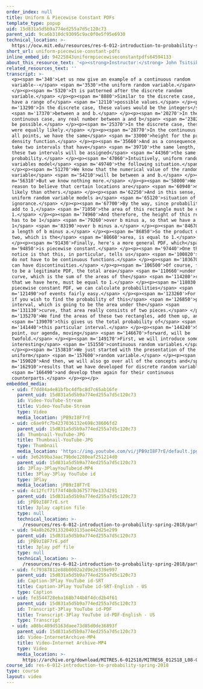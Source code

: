 ```yaml
---
order_index: null
title: Uniform & Piecewise Constant PDFs
template_type: popup
uid: 15d831a5d5b9a774ed255a7d5c120c73
parent_uid: 9ca6b310dc93095c9ac0f0e5f95e6930
technical_location: >-
  https://ocw.mit.edu/resources/res-6-012-introduction-to-probability-spring-2018/part-i-the-fundamentals/uniform-piecewise-constant-pdfs
short_url: uniform-piecewise-constant-pdfs
inline_embed_id: 94225843uniformpiecewiseconstantpdfs64594133
about_this_resource_text: '<p><strong>Instructor:</strong> John Tsitsiklis</p>'
related_resources_text: ''
transcript: >-
  <p><span m='340'>Let us now give an example of a continuous random
  variable--</span> <span m='3530'>the uniform random variable.</span>
  </p><p><span m='5320'>It is patterned after the discrete random
  variable.</span> </p><p><span m='8880'>Similar to the discrete case, we will
  have a range of</span> <span m='12110'>possible values.</span> </p><p><span
  m='13290'>In the discrete case, these values would be the integers</span>
  <span m='17370'>between a and b.</span> </p><p><span m='20270'>In the
  continuous case, any real number between a and b</span> <span m='23820'>will
  be possible.</span> </p><p><span m='25370'>In the discrete case, these values
  were equally likely.</span> </p><p><span m='28770'>In the continuous case, at
  all points, we have the same</span> <span m='33000'>height for the probability
  density function.</span> </p><p><span m='35660'>And as a consequence, if we
  take two intervals that have</span> <span m='39710'>the same length, then
  these two intervals will be assigned</span> <span m='44360'>the same
  probability.</span> </p><p><span m='47060'>Intuitively, uniform random
  variables model</span> <span m='49740'>the following situation.</span>
  </p><p><span m='51270'>We know that the numerical value of the random
  variable</span> <span m='54210'>will be between a and b.</span> </p><p><span
  m='56310'>But we know nothing more.</span> </p><p><span m='58000'>We have no
  reason to believe that certain locations are</span> <span m='60940'>more
  likely than others.</span> </p><p><span m='62250'>And in this sense, the
  uniform random variable models a</span> <span m='65120'>situation of complete
  ignorance.</span> </p><p><span m='67700'>By the way, since probabilities must
  add to 1,</span> <span m='71050'>the area of this rectangle must be equal to
  1.</span> </p><p><span m='74960'>And therefore, the height of this rectangle
  has to be 1</span> <span m='79260'>over b minus a, so that we have a height of
  1</span> <span m='83190'>over b minus a.</span> </p><p><span m='84670'>We have
  a length of b minus a.</span> </p><p><span m='86850'>So the product of the
  two, which is the</span> <span m='88660'>area, is equal to 1.</span>
  </p><p><span m='91430'>Finally, here's a more general PDF, which</span> <span
  m='94850'>is piecewise constant.</span> </p><p><span m='97440'>One thing to
  notice is that this, in particular, tells us</span> <span m='100820'>that PDFs
  do not have to be continuous functions.</span> </p><p><span m='103670'>They
  can have discontinuities.</span> </p><p><span m='106500'>Of course, for this
  to be a legitimate PDF, the total area</span> <span m='110660'>under the
  curve, which is the sum of the areas of the</span> <span m='114280'>rectangles
  that we have here, must be equal to 1.</span> </p><p><span m='118030'>With a
  piecewise constant PDF, we can calculate probabilities</span> <span
  m='121490'>of events fairly easy.</span> </p><p><span m='123260'>For example,
  if you wish to find the probability of this</span> <span m='126850'>particular
  interval, which is going to be the area under the</span> <span
  m='131130'>curve, that area really consists of two pieces.</span> </p><p><span
  m='135270'>We find the areas of these two rectangles, add them up, and</span>
  <span m='139070'>this gives us the total probability of</span> <span
  m='141440'>this particular interval.</span> </p><p><span m='144240'>So at this
  point, our agenda, moving</span> <span m='146670'>forward, will be
  twofold.</span> </p><p><span m='149170'>First, we will introduce some
  interesting</span> <span m='151550'>continuous random variables.</span>
  </p><p><span m='153810'>We just started with the presentation of the
  uniform</span> <span m='157600'>random variable.</span> </p><p><span
  m='159020'>And then, we will also go over all of the concepts and</span> <span
  m='162910'>results that we have developed for discrete random variables</span>
  <span m='166490'>and develop them again for their continuous
  counterparts.</span> </p><p></p>
embedded_media:
  - uid: f7dd84a4e81bfbc4dfbc8d7c65ab16fe
    parent_uid: 15d831a5d5b9a774ed255a7d5c120c73
    id: Video-YouTube-Stream
    title: Video-YouTube-Stream
    type: Video
    media_location: jPB9zI8F7rE
  - uid: c6ae9fc7b4237036132e698c38606fd2
    parent_uid: 15d831a5d5b9a774ed255a7d5c120c73
    id: Thumbnail-YouTube-JPG
    title: Thumbnail-YouTube-JPG
    type: Thumbnail
    media_location: 'https://img.youtube.com/vi/jPB9zI8F7rE/default.jpg'
  - uid: 3e6269ba3aac79bde1280eaf251214d0
    parent_uid: 15d831a5d5b9a774ed255a7d5c120c73
    id: 3Play-3PlayYouTubeid-MP4
    title: 3Play-3Play YouTube id
    type: 3Play
    media_location: jPB9zI8F7rE
  - uid: 4c12fcf71f74f40db3675770e137d291
    parent_uid: 15d831a5d5b9a774ed255a7d5c120c73
    id: jPB9zI8F7rE.srt
    title: 3play caption file
    type: null
    technical_location: >-
      /resources/res-6-012-introduction-to-probability-spring-2018/part-i-the-fundamentals/uniform-piecewise-constant-pdfs/jPB9zI8F7rE.srt
  - uid: 94a8b262913320403135ae442d25e299
    parent_uid: 15d831a5d5b9a774ed255a7d5c120c73
    id: jPB9zI8F7rE.pdf
    title: 3play pdf file
    type: null
    technical_location: >-
      /resources/res-6-012-introduction-to-probability-spring-2018/part-i-the-fundamentals/uniform-piecewise-constant-pdfs/jPB9zI8F7rE.pdf
  - uid: fc79387812e88b0002a2d9e2e339e997
    parent_uid: 15d831a5d5b9a774ed255a7d5c120c73
    id: Caption-3Play YouTube id-SRT
    title: Caption-3Play YouTube id-SRT-English - US
    type: Caption
  - uid: fe3544728eba168b744b8f4dcd2b4f61
    parent_uid: 15d831a5d5b9a774ed255a7d5c120c73
    id: Transcript-3Play YouTube id-PDF
    title: Transcript-3Play YouTube id-PDF-English - US
    type: Transcript
  - uid: a08bc489d5163daee73d85d0de36893f
    parent_uid: 15d831a5d5b9a774ed255a7d5c120c73
    id: Video-InternetArchive-MP4
    title: Video-Internet Archive-MP4
    type: Video
    media_location: >-
      https://archive.org/download/MITRES.6-012S18/MITRES6_012S18_L08-03_300k.mp4
course_id: res-6-012-introduction-to-probability-spring-2018
type: course
layout: video
---
```

